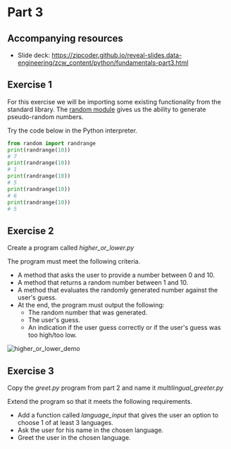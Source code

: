 # Part 3

## Accompanying resources
* Slide deck: https://zipcoder.github.io/reveal-slides.data-engineering/zcw_content/python/fundamentals-part3.html

## Exercise 1

For this exercise we will be importing some existing functionality from the standard library. 
The [random module](https://docs.python.org/3.8/library/random.html#module-random) gives us the ability to generate pseudo-random numbers.

Try the code below in the Python interpreter.
```python
from random import randrange
print(randrange(10))
# 7 
print(randrange(10))
# 1
print(randrange(10))
# 5
print(randrange(10))
# 6
print(randrange(10))
# 5
```

## Exercise 2

Create a program called *higher_or_lower.py*

The program must meet the following criteria.

* A method that asks the user to provide a number between 0 and 10.
* A method that returns a random number between 1 and 10.
* A method that evaluates the randomly generated number against the user's guess.
* At the end, the program must output the following:
    * The random number that was generated.
    * The user's guess.
    * An indication if the user guess correctly or if the user's guess was too high/too low.

![higher_or_lower_demo](higher_or_lower_demo.gif)

## Exercise 3 

Copy the *greet.py* program from part 2 and name it *multilingual_greeter.py*

Extend the program so that it meets the following requirements.

* Add a function called *language_input* that gives the user an option to choose 1 of at least 3 languages.
* Ask the user for his name in the chosen language.
* Greet the user in the chosen language.
